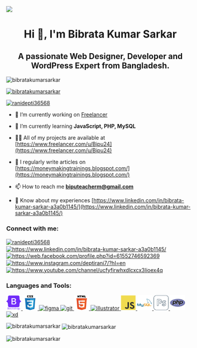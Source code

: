 <img src="[https://media.licdn.com/dms/image/v2/D5616AQEnf8K1MiS4yg/profile-displaybackgroundimage-shrink_350_1400/profile-displaybackgroundimage-shrink_350_1400/0/1719578904575?e=1742428800&v=beta&t=c9O2Puw61LaT6_XUS6iRixiyv4sIMYf6aPqvjzrQwcg](https://media.licdn.com/dms/image/v2/D5616AQEnf8K1MiS4yg/profile-displaybackgroundimage-shrink_350_1400/profile-displaybackgroundimage-shrink_350_1400/0/1719578904575?e=1747872000&v=beta&t=uVpaS28yUCBCQbIq-omBaUz0VsA17UUD_1H7j1clklc)">
<h1 align="center">Hi 👋, I'm Bibrata Kumar Sarkar</h1>
<h2 align="center">A passionate Web Designer, Developer and WordPress Expert from Bangladesh.</h2>

<p align="left"> <img src="https://komarev.com/ghpvc/?username=bibratakumarsarkar&label=Profile%20views&color=0e75b6&style=flat" alt="bibratakumarsarkar" /> </p>

<p align="left"> <a href="https://github.com/ryo-ma/github-profile-trophy"><img src="https://github-profile-trophy.vercel.app/?username=bibratakumarsarkar" alt="bibratakumarsarkar" /></a> </p>

<p align="left"> <a href="https://twitter.com/ranidepti36568" target="blank"><img src="https://img.shields.io/twitter/follow/ranidepti36568?logo=twitter&style=for-the-badge" alt="ranidepti36568" /></a> </p>

- 🔭 I’m currently working on [Freelancer](https://www.freelancer.com/u/Bipu24)

- 🌱 I’m currently learning **JavaScript, PHP, MySQL**

- 👨‍💻 All of my projects are available at [https://www.freelancer.com/u/Bipu24](https://www.freelancer.com/u/Bipu24)

- 📝 I regularly write articles on [https://moneymakingtrainings.blogspot.com/](https://moneymakingtrainings.blogspot.com/)

- 📫 How to reach me **biputeacherm@gmail.com**

- 📄 Know about my experiences [https://www.linkedin.com/in/bibrata-kumar-sarkar-a3a0b1145/](https://www.linkedin.com/in/bibrata-kumar-sarkar-a3a0b1145/)

<h3 align="left">Connect with me:</h3>
<p align="left">
<a href="https://twitter.com/ranidepti36568" target="blank"><img align="center" src="https://raw.githubusercontent.com/rahuldkjain/github-profile-readme-generator/master/src/images/icons/Social/twitter.svg" alt="ranidepti36568" height="30" width="40" /></a>
<a href="https://linkedin.com/in/https://www.linkedin.com/in/bibrata-kumar-sarkar-a3a0b1145/" target="blank"><img align="center" src="https://raw.githubusercontent.com/rahuldkjain/github-profile-readme-generator/master/src/images/icons/Social/linked-in-alt.svg" alt="https://www.linkedin.com/in/bibrata-kumar-sarkar-a3a0b1145/" height="30" width="40" /></a>
<a href="https://fb.com/https://web.facebook.com/profile.php?id=61552746592369" target="blank"><img align="center" src="https://raw.githubusercontent.com/rahuldkjain/github-profile-readme-generator/master/src/images/icons/Social/facebook.svg" alt="https://web.facebook.com/profile.php?id=61552746592369" height="30" width="40" /></a>
<a href="https://instagram.com/https://www.instagram.com/deptirani7/?hl=en" target="blank"><img align="center" src="https://raw.githubusercontent.com/rahuldkjain/github-profile-readme-generator/master/src/images/icons/Social/instagram.svg" alt="https://www.instagram.com/deptirani7/?hl=en" height="30" width="40" /></a>
<a href="https://www.youtube.com/c/https://www.youtube.com/channel/ucfyfirwhxdlcxcx3lioex4q" target="blank"><img align="center" src="https://raw.githubusercontent.com/rahuldkjain/github-profile-readme-generator/master/src/images/icons/Social/youtube.svg" alt="https://www.youtube.com/channel/ucfyfirwhxdlcxcx3lioex4q" height="30" width="40" /></a>
</p>

<h3 align="left">Languages and Tools:</h3>
<p align="left"> <a href="https://getbootstrap.com" target="_blank" rel="noreferrer"> <img src="https://raw.githubusercontent.com/devicons/devicon/master/icons/bootstrap/bootstrap-plain-wordmark.svg" alt="bootstrap" width="40" height="40"/> </a> <a href="https://www.w3schools.com/css/" target="_blank" rel="noreferrer"> <img src="https://raw.githubusercontent.com/devicons/devicon/master/icons/css3/css3-original-wordmark.svg" alt="css3" width="40" height="40"/> </a> <a href="https://www.figma.com/" target="_blank" rel="noreferrer"> <img src="https://www.vectorlogo.zone/logos/figma/figma-icon.svg" alt="figma" width="40" height="40"/> </a> <a href="https://git-scm.com/" target="_blank" rel="noreferrer"> <img src="https://www.vectorlogo.zone/logos/git-scm/git-scm-icon.svg" alt="git" width="40" height="40"/> </a> <a href="https://www.w3.org/html/" target="_blank" rel="noreferrer"> <img src="https://raw.githubusercontent.com/devicons/devicon/master/icons/html5/html5-original-wordmark.svg" alt="html5" width="40" height="40"/> </a> <a href="https://www.adobe.com/in/products/illustrator.html" target="_blank" rel="noreferrer"> <img src="https://www.vectorlogo.zone/logos/adobe_illustrator/adobe_illustrator-icon.svg" alt="illustrator" width="40" height="40"/> </a> <a href="https://developer.mozilla.org/en-US/docs/Web/JavaScript" target="_blank" rel="noreferrer"> <img src="https://raw.githubusercontent.com/devicons/devicon/master/icons/javascript/javascript-original.svg" alt="javascript" width="40" height="40"/> </a> <a href="https://www.mysql.com/" target="_blank" rel="noreferrer"> <img src="https://raw.githubusercontent.com/devicons/devicon/master/icons/mysql/mysql-original-wordmark.svg" alt="mysql" width="40" height="40"/> </a> <a href="https://www.photoshop.com/en" target="_blank" rel="noreferrer"> <img src="https://raw.githubusercontent.com/devicons/devicon/master/icons/photoshop/photoshop-line.svg" alt="photoshop" width="40" height="40"/> </a> <a href="https://www.php.net" target="_blank" rel="noreferrer"> <img src="https://raw.githubusercontent.com/devicons/devicon/master/icons/php/php-original.svg" alt="php" width="40" height="40"/> </a> <a href="https://www.adobe.com/products/xd.html" target="_blank" rel="noreferrer"> <img src="https://cdn.worldvectorlogo.com/logos/adobe-xd.svg" alt="xd" width="40" height="40"/> </a> </p>

<p><img align="left" src="https://github-readme-stats.vercel.app/api/top-langs?username=bibratakumarsarkar&show_icons=true&locale=en&layout=compact" alt="bibratakumarsarkar" /></p>

<p>&nbsp;<img align="center" src="https://github-readme-stats.vercel.app/api?username=bibratakumarsarkar&show_icons=true&locale=en" alt="bibratakumarsarkar" /></p>

<p><img align="center" src="https://github-readme-streak-stats.herokuapp.com/?user=bibratakumarsarkar&" alt="bibratakumarsarkar" /></p>

